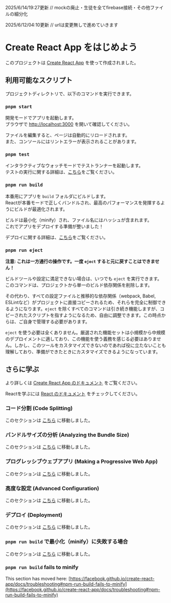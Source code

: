 
2025/6/14/19:27更新 // mockの廃止・生徒を全てfirebase接続・その他ファイルの細分化

2025/6/12/04:10更新 // urlは変更無しで進めていきます

# Create React App をはじめよう

このプロジェクトは [Create React App](https://github.com/facebook/create-react-app) を使って作成されました。

## 利用可能なスクリプト

プロジェクトディレクトリで、以下のコマンドを実行できます。

### `pnpm start`

開発モードでアプリを起動します。\
ブラウザで [http://localhost:3000](http://localhost:3000) を開いて確認してください。

ファイルを編集すると、ページは自動的にリロードされます。\
また、コンソールにはリントエラーが表示されることがあります。

### `pnpm test`

インタラクティブなウォッチモードでテストランナーを起動します。\
テストの実行に関する詳細は、[こちら](https://facebook.github.io/create-react-app/docs/running-tests)をご覧ください。

### `pnpm run build`

本番用にアプリを `build` フォルダにビルドします。\
Reactが本番モードで正しくバンドルされ、最高のパフォーマンスを発揮するようにビルドが最適化されます。

ビルドは最小化（minify）され、ファイル名にはハッシュが含まれます。\
これでアプリをデプロイする準備が整いました！

デプロイに関する詳細は、[こちら](https://facebook.github.io/create-react-app/docs/deployment)をご覧ください。

### `pnpm run eject`

**注意: これは一方通行の操作です。一度 `eject` すると元に戻すことはできません！**

ビルドツールや設定に満足できない場合は、いつでも `eject` を実行できます。このコマンドは、プロジェクトから単一のビルド依存関係を削除します。

その代わり、すべての設定ファイルと推移的な依存関係（webpack, Babel, ESLintなど）がプロジェクトに直接コピーされるため、それらを完全に制御できるようになります。`eject` を除くすべてのコマンドは引き続き機能しますが、コピーされたスクリプトを指すようになるため、自由に調整できます。この時点からは、ご自身で管理する必要があります。

`eject` を使う必要は全くありません。厳選された機能セットは小規模から中規模のデプロイメントに適しており、この機能を使う義務を感じる必要はありません。しかし、このツールをカスタマイズできないのであれば役に立たないことも理解しており、準備ができたときにカスタマイズできるようになっています。

## さらに学ぶ

より詳しくは [Create React App のドキュメント](https://facebook.github.io/create-react-app/docs/getting-started) をご覧ください。

Reactを学ぶには [React のドキュメント](https://reactjs.org/) をチェックしてください。

### コード分割 (Code Splitting)

このセクションは [こちら](https://facebook.github.io/create-react-app/docs/code-splitting) に移動しました。

### バンドルサイズの分析 (Analyzing the Bundle Size)

このセクションは [こちら](https://facebook.github.io/create-react-app/docs/analyzing-the-bundle-size) に移動しました。

### プログレッシブウェブアプリ (Making a Progressive Web App)

このセクションは [こちら](https://facebook.github.io/create-react-app/docs/making-a-progressive-web-app) に移動しました。

### 高度な設定 (Advanced Configuration)

このセクションは [こちら](https://facebook.github.io/create-react-app/docs/advanced-configuration) に移動しました。

### デプロイ (Deployment)

このセクションは [こちら](https://facebook.github.io/create-react-app/docs/deployment) に移動しました。

### `pnpm run build` で最小化（minify）に失敗する場合

このセクションは [こちら](https://facebook.github.io/create-react-app/docs/troubleshooting#npm-run-build-fails-to-minify) に移動しました。

### `pnpm run build` fails to minify

This section has moved here: [https://facebook.github.io/create-react-app/docs/troubleshooting#npm-run-build-fails-to-minify](https://facebook.github.io/create-react-app/docs/troubleshooting#npm-run-build-fails-to-minify)
